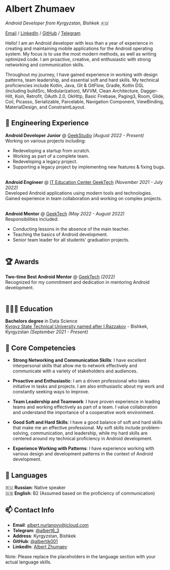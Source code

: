 # Albert Zhumaev

_Android Developer from Kyrgyzstan, Bishkek  🇰🇬_ <br>

[Email](mailto:albert.nurlanovv@icloud.com) / [LinkedIn](https://www.linkedin.com/in/albert-zhumaev/) / [GitHub](https://github.com/albertik001/) / [Telegram](https://t.me/albert6_3)

Hello! I am an Android developer with less than a year of experience in creating and maintaining mobile applications for the Android operating system. My focus is to use the most modern methods, as well as writing optimized code. I am proactive, creative, and enthusiastic with strong networking and communication skills.

Throughout my journey, I have gained experience in working with design patterns, team leadership, and essential soft and hard skills. My technical proficiencies include Kotlin, Java, Git & GitFlow, Gradle, Kotlin DSL (including buildSrc, Modularization), MVVM, Clean Architecture, Dagger-Hilt, Koin, Retrofit, OAuth 2.0, OkHttp, Basic Firebase, Paging3, Room, Glide, Coil, Picasso, Serializable, Parcelable, Navigation Component, ViewBinding, MaterialDesign, and ConstraintLayout.

## 💼 Engineering Experience

**Android Developer Junior** @ [GeekStudio](https://www.geekstudio.kg/) _(August 2022 - Present)_ <br>
Working on various projects including:
  - Redeveloping a startup from scratch.
  - Working as part of a complete team.
  - Redeveloping a legacy project.
  - Supporting a legacy project by implementing new features & fixing bugs.
<br><br>

**Android Engineer** @ [IT Education Center GeekTech](https://geektech.kg/) _(November 2021 - July 2022)_ <br>
Developed Android applications using modern tools and technologies. Gained experience in team collaboration and working on complex projects.
<br><br>

**Android Mentor** @ [GeekTech](https://geektech.kg/) _(May 2022 - August 2022)_ <br>
Responsibilities included:
  - Conducting lessons in the absence of the main teacher.
  - Teaching the basics of Android development.
  - Senior team leader for all students' graduation projects.
<br><br>

## 🏆 Awards

**Two-time Best Android Mentor** @ [GeekTech](https://geektech.kg/) _(2022)_ <br>
Recognized for my commitment and dedication in mentoring Android development.
<br><br>

## 👩🏼‍🎓 Education

**Bachelors degree** in Data Science<br>
[Kyrgyz State Technical University named after I.Razzakov](https://kstu.kg/) - Bishkek, Kyrgyzstan _(September 2021 - Present)_ <br>

## 📌 Core Competencies

- **Strong Networking and Communication Skills**: I have excellent interpersonal skills that allow me to network effectively and communicate with a variety of stakeholders and audiences.

- **Proactive and Enthusiastic**: I am a driven professional who takes initiative in tasks and projects. I am also enthusiastic about my work and constantly seeking ways to improve.

- **Team Leadership and Teamwork**: I have proven experience in leading teams and working effectively as part of a team. I value collaboration and understand the importance of a cooperative work environment.

- **Good Soft and Hard Skills**: I have a good balance of soft and hard skills that make me an effective professional. My soft skills include problem-solving, communication, and leadership, while my hard skills are centered around my technical proficiency in Android development.

- **Experience Working with Patterns**: I have experience working with various design and development patterns in the context of Android development.

## 💬 Languages

🇷🇺 **Russian**: Native speaker <br>
🇬🇧 **English**: B2 (Assumed based on the proficiency of communication) <br>

## 📫 Contact Info

- **Email**: [albert.nurlanovv@icloud.com](mailto:albert.nurlanovv@icloud.com)
- **Telegram**: [@albert6_3](https://t.me/albert6_3)
- **Address**: Kyrgyzstan, Bishkek
- **GitHub**: [@albertik001](https://github.com/albertik001/)
- **LinkedIn**: [Albert Zhumaev](https://www.linkedin.com/in/albert-zhumaev/)

Note: Please replace the placeholders in the language section with your actual language skills.
